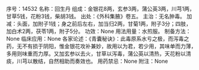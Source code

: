 序号：14532
名称：回生丹
组成：金银花8两，玄参3两，蒲公英3两，川芎1两，甘草5钱，花粉3钱，柴胡3钱。
出处：《外科集腋》卷五。
主治：无名肿毒。
加减：头面，加附子1钱；身之前后左右，加当归2两，甘菊1两，附子3分；四肢，加白术2两，茯苓1两，附子5分。
功效：None
用法用量：水煎服。
制备方法：None
临床应用：None
各家论述：《青囊秘诀》：此毒原系水亏之极，而泻毒之药，无不有损于阴阳，惟金银花攻补兼妙，故用以为君，若少用，其味单而力薄，多用则味重而力厚。又加玄参以去火，甘草以泻毒，蒲公英以清热，天花粉以清痰，川芎以散结，自然相助而奏效也。
用药禁忌：None
附注：None
